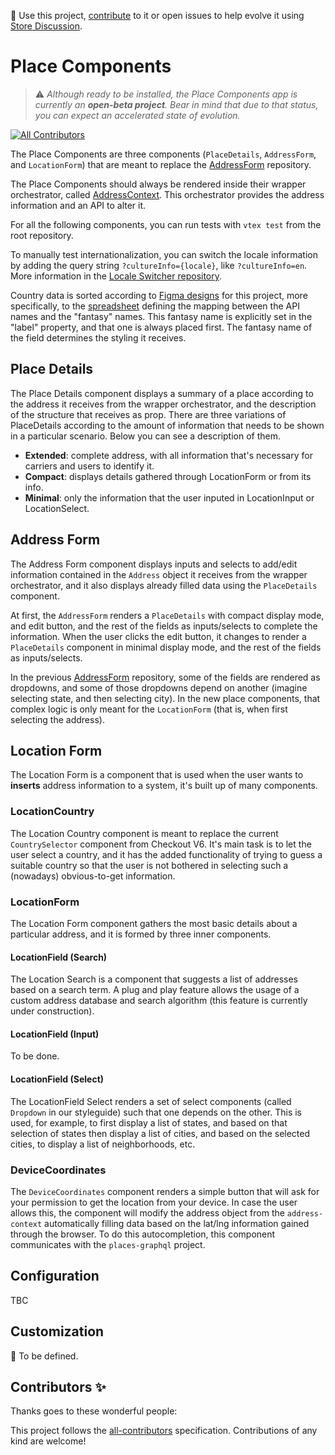 📢 Use this project, [contribute](https://github.com/vtex-apps/place-components) to it or open issues to help evolve it using [Store Discussion](https://github.com/vtex-apps/store-discussion).

# Place Components

> :warning: *Although ready to be installed, the Place Components app is currently an **open-beta project**. Bear in mind that due to that status, you can expect an accelerated state of evolution.*

<!-- DOCS-IGNORE:start -->
<!-- ALL-CONTRIBUTORS-BADGE:START - Do not remove or modify this section -->
[![All Contributors](https://img.shields.io/badge/all_contributors-0-orange.svg?style=flat-square)](#contributors-)
<!-- ALL-CONTRIBUTORS-BADGE:END -->
<!-- DOCS-IGNORE:end -->

The Place Components are three components (`PlaceDetails`, `AddressForm`, and `LocationForm`) that are meant to replace the [AddressForm](https://github.com/vtex/address-form) repository.

The Place Components should always be rendered inside their wrapper orchestrator, called [AddressContext](https://github.com/vtex-apps/address-context). This orchestrator provides the address information and an API to alter it.

For all the following components, you can run tests with `vtex test` from the root repository.

To manually test internationalization, you can switch the locale information by adding the query string `?cultureInfo={locale}`, like `?cultureInfo=en`. More information in the [Locale Switcher repository](https://github.com/vtex-apps/locale-switcher).

Country data is sorted according to [Figma designs](https://www.figma.com/file/umwHrHA8nifvQIPEN3DHpX/Onda-Store---Place-Components?node-id=0%3A1) for this project, more specifically, to the [spreadsheet](https://docs.google.com/spreadsheets/d/1_sbwzLlgzFPsddPRTq6kcpbMyoxgOBfb1T8YRQs3k7k/edit#gid=0) defining the mapping between the API names and the "fantasy" names. This fantasy name is explicitly set in the "label" property, and that one is always placed first. The fantasy name of the field determines the styling it receives.

## Place Details

The Place Details component displays a summary of a place according to the address it receives from the wrapper orchestrator, and the description of the structure that receives as prop. There are three variations of PlaceDetails according to the amount of information that needs to be shown in a particular scenario. Below you can see a description of them.

- **Extended**: complete address, with all information that's necessary for carriers and users to identify it.
- **Compact**: displays details gathered through LocationForm or from its info.
- **Minimal**: only the information that the user inputed in LocationInput or LocationSelect.

## Address Form

The Address Form component displays inputs and selects to add/edit information contained in the `Address` object it receives from the wrapper orchestrator, and it also displays already filled data using the `PlaceDetails` component.

At first, the `AddressForm` renders a `PlaceDetails` with compact display mode, and edit button, and the rest of the fields as inputs/selects to complete the information. When the user clicks the edit button, it changes to render a `PlaceDetails` component in minimal display mode, and the rest of the fields as inputs/selects.

In the previous [AddressForm](https://github.com/vtex/address-form) repository, some of the fields are rendered as dropdowns, and some of those dropdowns depend on another (imagine selecting state, and then selecting city). In the new place components, that complex logic is only meant for the `LocationForm` (that is, when first selecting the address).

## Location Form

The Location Form is a component that is used when the user wants to **inserts** address information to a system, it's built up of many components.

### LocationCountry

The Location Country component is meant to replace the current `CountrySelector` component from Checkout V6. It's main task is to let the user select a country, and it has the added functionality of trying to guess a suitable country so that the user is not bothered in selecting such a (nowadays) obvious-to-get information.

### LocationForm

The Location Form component gathers the most basic details about a particular address, and it is formed by three inner components.

#### LocationField (Search)

The Location Search is a component that suggests a list of addresses based on a search term. A plug and play feature allows the usage of a custom address database and search algorithm (this feature is currently under construction).

#### LocationField (Input)

To be done.

#### LocationField (Select)

The LocationField Select renders a set of select components (called `Dropdown` in our styleguide) such that one depends on the other. This is used, for example, to first display a list of states, and based on that selection of states then display a list of cities, and based on the selected cities, to display a list of neighborhoods, etc.

### DeviceCoordinates

The `DeviceCoordinates` component renders a simple button that will ask for your permission to get the location from your device. In case the user allows this, the component will modify the address object from the `address-context` automatically filling data based on the lat/lng information gained through the browser. To do this autocompletion, this component communicates with the `places-graphql` project.

## Configuration 

TBC

## Customization

🚧 To be defined.

<!-- DOCS-IGNORE:start -->

## Contributors ✨

Thanks goes to these wonderful people:

<!-- ALL-CONTRIBUTORS-LIST:START - Do not remove or modify this section -->
<!-- prettier-ignore-start -->
<!-- markdownlint-disable -->
<!-- markdownlint-enable -->
<!-- prettier-ignore-end -->
<!-- ALL-CONTRIBUTORS-LIST:END -->

This project follows the [all-contributors](https://github.com/all-contributors/all-contributors) specification. Contributions of any kind are welcome!

<!-- DOCS-IGNORE:end -->
